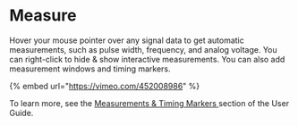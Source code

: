 # Measure

Hover your mouse pointer over any signal data to get automatic measurements, such as pulse width, frequency, and analog voltage. You can right-click to hide & show interactive measurements. You can also add measurement windows and timing markers.

{% embed url="https://vimeo.com/452008986" %}

To learn more, see the [Measurements & Timing Markers ](https://saleae.gitbook.io/docs/user-guide/using-logic/measurements-timing-markers-and-bookmarks)section of the User Guide.

